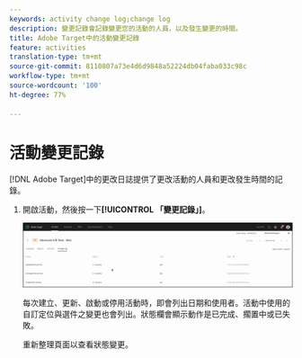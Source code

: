 ```yaml
---
keywords: activity change log;change log
description: 變更記錄會記錄變更您的活動的人員，以及發生變更的時間。
title: Adobe Target中的活動變更記錄
feature: activities
translation-type: tm+mt
source-git-commit: 8110807a73e4d6d9848a52224db04faba033c98c
workflow-type: tm+mt
source-wordcount: '100'
ht-degree: 77%

---
```



# 活動變更記錄

[!DNL Adobe Target]中的更改日誌提供了更改活動的人員和更改發生時間的記錄。

1. 開啟活動，然後按一下&#x200B;**[!UICONTROL 「變更記錄」]**。

   ![活動變更記錄](/help/c-activities/assets/change_log.png)

   每次建立、更新、啟動或停用活動時，即會列出日期和使用者。活動中使用的自訂定位與選件之變更也會列出。狀態欄會顯示動作是已完成、擱置中或已失敗。

   重新整理頁面以查看狀態變更。
